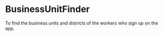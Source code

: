 # BusinessUnitFinder
To find the business units and districts of the workers who sign up on the app.
